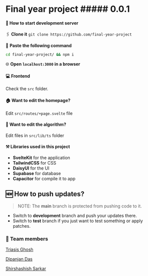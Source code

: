# Final year project ##### 0.0.1

#### 🚀 How to start development server
🖇️ **Clone it** ```git clone https://github.com/final-year-project```

📑 **Paste the following command**
```bash
cd final-year-project/ && npm i
```
🌐 **Open ```localhost:3000``` in a browser**

#### 💻 Frontend
Check the ```src``` folder.

#### 🏠 Want to edit the homepage?
Edit ```src/routes/+page.svelte``` file

#### 🧮 Want to edit the algorithm?
Edit files in ```src/lib/ts``` folder

#### ⚒️ Libraries used in this project
- **SvelteKit** for the application
- **TailwindCSS** for CSS
- **DaisyUI** for the UI
- **Supabase** for database
- **Capacitor** for compile it to app

## 🆕 How to push updates?
> NOTE: The **main** branch is protected from pushing code to it.

- Switch to **development** branch and push your updates there.
- Switch to **test** branch if you just want to test something or apply patches.

### 👥 Team members
[Triasis Ghosh](https://github.com/triasisghosh)

[Dipanjan Das](https://github.com/dipanjan2910)

[Shirshashish Sarkar](https://github.com/insaneaqua234)
